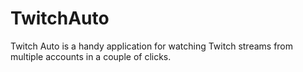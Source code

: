 # TwitchAuto
Twitch Auto is a handy application for watching Twitch streams from multiple accounts in a couple of clicks.
